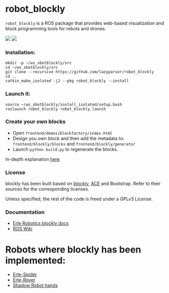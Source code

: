 # robot_blockly


`robot_blockly` is a ROS package that provides web-based visualization and block programming tools for robots and drones.

![](img/ROSimple-peek.png)
![](img/ROSimple-code.png)

### Installation:

```
mkdir -p ~/ws_xbotblockly/src
cd ~/ws_xbotblockly/src
git clone --recursive https://github.com/lazyparser/robot_blockly
cd ..
catkin_make_isolated -j2 --pkg robot_blockly --install
```

### Launch it:
```
source ~/ws_xbotblockly/install_isolated/setup.bash
roslaunch robot_blockly robot_blockly.launch
```

### Create your own blocks
- Open `frontend/demos/blockfactory/index.html`
- Design you own block and then add the metadata to: `frontend/blockly/blocks` and `frontend/blockly/generator`
- Launch `python build.py` to regenerate the blocks.

In-depth explanation [here](http://erlerobotics.com/Docs/Robot_Operating_System/ROS/Blockly/Block_creation)

### License
blockly has been built based on [blockly](http://github.com/erlerobot/blockly), [ACE](http://github.com/erlerobot/ace-builds) and Bootstrap. Refer to their sources for the corresponding licenses.

Unless specified, the rest of the code is freed under a GPLv3 License.

### Documentation
- [Erle Robotics blockly docs](http://erlerobotics.com/docs/Robot_Operating_System/ROS/Blockly/Intro.html)
- [ROS Wiki](http://wiki.ros.org/blockly)


# Robots where blockly has been implemented:
- [Erle-Spider](http://erlerobotics.com/blog/product/erle-spider-the-ubuntu-drone-with-legs/)
- [Erle-Rover](https://erlerobotics.com/blog/product/erle-rover/) 
- [Shadow Robot hands](http://www.shadowrobot.com/)


